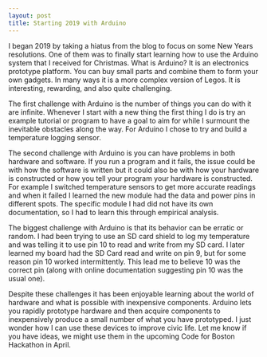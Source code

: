 ```yaml
---
layout: post
title: Starting 2019 with Arduino
---
```

I began 2019 by taking a hiatus from the blog to focus on some New Years resolutions. One of them was to finally start learning how to use the Arduino system that I received for Christmas. What is Arduino? It is an electronics prototype platform. You can buy small parts and combine them to form your own gadgets. In many ways it is a more complex version of Legos. It is interesting, rewarding, and also quite challenging.

The first challenge with Arduino is the number of things you can do with it are infinite. Whenever I start with a new thing the first thing I do is try an example tutorial or program to have a goal to aim for while I surmount the inevitable obstacles along the way. For Arduino I chose to try and build a temperature logging sensor.

The second challenge with Arduino is you can have problems in both hardware and software. If you run a program and it fails, the issue could be with how the software is written but it could also be with how your hardware is constructed or how you tell your program your hardware is constructed. For example I switched temperature sensors to get more accurate readings and when it failed I learned the new module had the data and power pins in different spots. The specific module I had did not have its own documentation, so I had to learn this through empirical analysis.

The biggest challenge with Arduino is that its behavior can be erratic or random. I had been trying to use an SD card shield to log my temperature and was telling it to use pin 10 to read and write from my SD card. I later learned my board had the SD Card read and write on pin 9, but for some reason pin 10 worked intermittently. This lead me to believe 10 was the correct pin (along with online documentation suggesting pin 10 was the usual one).

Despite these challenges it has been enjoyable learning about the world of hardware and what is possible with inexpensive components. Arduino lets you rapidly prototype hardware and then acquire components to inexpensively produce a small number of what you have prototyped. I just wonder how I can use these devices to improve civic life. Let me know if you have ideas, we might use them in the upcoming Code for Boston Hackathon in April.
